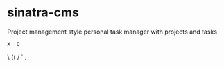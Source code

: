 # sinatra-cms
Project management style personal task manager with projects and tasks

    X__O
  \ (\(
   \/ `
    \,
